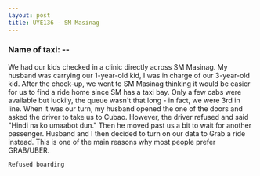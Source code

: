 ```yaml
---
layout: post
title: UYE136 - SM Masinag
---
```


### Name of taxi: --

We had our kids checked in a clinic directly across SM Masinag. My husband was carrying our 1-year-old kid, I was in charge of our 3-year-old kid. After the check-up, we went to SM Masinag  thinking it would be easier for us to find a ride home since SM has a taxi bay. Only a few cabs were available but luckily, the queue wasn't that long - in fact, we were 3rd in line. When it was our turn, my husband opened the one of the doors and asked the driver to take us to Cubao. However, the driver refused and said "Hindi na ko umaabot dun." Then he moved past us a bit to wait for another passenger. Husband and I then decided to turn on our data to Grab a ride instead. This is one of the main reasons why most people prefer GRAB/UBER. 

```Refused boarding```
